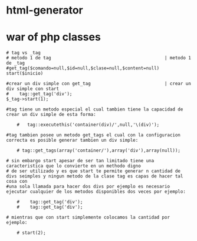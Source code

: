 # html-generator
# war of php classes
    # tag vs _tag
    # metodo 1 de tag                                           | metodo 1 de _tag     
    #get_tag($comando=null,$id=null,$clase=null,$content=null)          start($inicio)

    #crear un div simple con get_tag                            | crear un div simple con start
    #    tag::get_tag('div');                                            $_tag->start(1);

    #tag tiene un metodo especial el cual tambien tiene la capacidad de crear un div simple de esta forma:

        #   tag::executethis('container(div)/',null,'\(div)');

    #tag tambien posee un metodo get_tags el cual con la configuracion correcta es posible generar tambien un div simple:

        # tag::get_tags(array('container/'),array('div'),array(null));

    # sin embargo start apesar de ser tan limitado tiene una caracteristica que lo convierte en un methodo digno 
    # de ser utilizado y es que start te permite generar n cantidad de divs seimples y ningun metodo de la clase tag es capas de hacer tal cosa con 
    #una sola llamada para hacer dos divs por ejemplo es necesario ejecutar cualquier de los metodos disponibles dos veces por ejemplo:

        #    tag::get_tag('div'); 
        #    tag::get_tag('div'); 

    # mientras que con start simplemente colocamos la cantidad por ejemplo:

        # start(2);